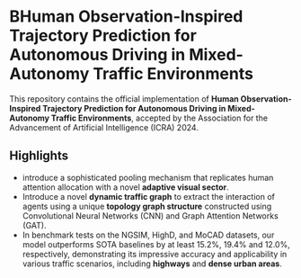 # BHuman Observation-Inspired Trajectory Prediction for Autonomous Driving in Mixed-Autonomy Traffic Environments

This repository contains the official implementation of  **Human Observation-Inspired Trajectory Prediction for Autonomous Driving in Mixed-Autonomy Traffic Environments**, accepted by the Association for the Advancement of Artificial Intelligence (ICRA) 2024.

## Highlights
- introduce a sophisticated pooling mechanism that replicates human attention allocation with a novel **adaptive visual sector**.
- Introduce a novel **dynamic traffic graph** to extract the interaction of agents using a unique **topology graph structure** constructed using Convolutional Neural Networks (CNN) and Graph Attention Networks (GAT).
- In benchmark tests on the NGSIM, HighD, and MoCAD datasets, our model outperforms SOTA baselines by at least 15.2%, 19.4% and 12.0%, respectively, demonstrating its impressive accuracy and applicability in various traffic scenarios, including **highways** and **dense urban areas**.
  
